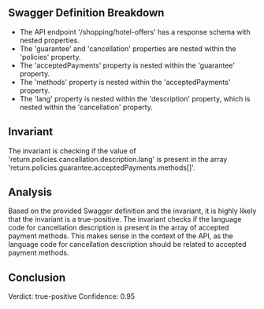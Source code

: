 ## Swagger Definition Breakdown
- The API endpoint '/shopping/hotel-offers' has a response schema with nested properties.
- The 'guarantee' and 'cancellation' properties are nested within the 'policies' property.
- The 'acceptedPayments' property is nested within the 'guarantee' property.
- The 'methods' property is nested within the 'acceptedPayments' property.
- The 'lang' property is nested within the 'description' property, which is nested within the 'cancellation' property.

## Invariant
The invariant is checking if the value of 'return.policies.cancellation.description.lang' is present in the array 'return.policies.guarantee.acceptedPayments.methods[]'.

## Analysis
Based on the provided Swagger definition and the invariant, it is highly likely that the invariant is a true-positive. The invariant checks if the language code for cancellation description is present in the array of accepted payment methods. This makes sense in the context of the API, as the language code for cancellation description should be related to accepted payment methods.

## Conclusion
Verdict: true-positive
Confidence: 0.95

